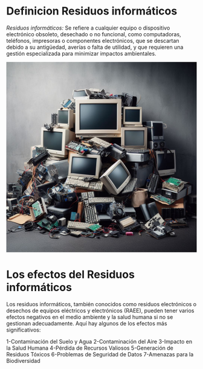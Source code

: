 # Definicion Residuos informáticos



*Residuos informáticos:* Se refiere a cualquier equipo o dispositivo electrónico obsoleto, desechado o no funcional, como computadoras, teléfonos, impresoras o componentes electrónicos, que se descartan debido a su antigüedad, averías o falta de utilidad, y que requieren una gestión especializada para minimizar impactos ambientales.


![foto2](/2.jpeg)


# Los efectos del Residuos informáticos



Los residuos informáticos, también conocidos como residuos electrónicos o desechos de equipos eléctricos y electrónicos (RAEE), pueden tener varios efectos negativos en el medio ambiente y la salud humana si no se gestionan adecuadamente. Aquí hay algunos de los efectos más significativos:

1-Contaminación del Suelo y Agua
2-Contaminación del Aire
3-Impacto en la Salud Humana
4-Pérdida de Recursos Valiosos
5-Generación de Residuos Tóxicos
6-Problemas de Seguridad de Datos
7-Amenazas para la Biodiversidad


